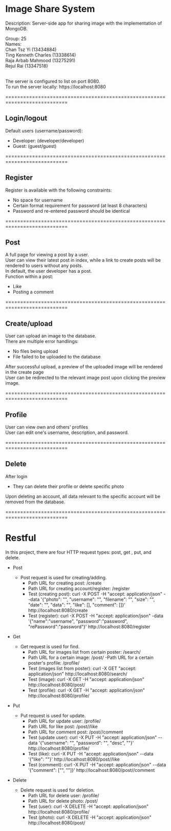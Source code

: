 # Image Share System

Description: Server-side app for sharing image with the implementation of MongoDB.<br>

Group: 25<br>
Names:<br>
Chan Tsz Yi (13434884)<br>
Ting Kenneth Charles (13338614)<br>
Raja Arbab Mahmood (13275291)<br>
Rejul Rai (13347518)<br><br>

The server is configured to list on port 8080.<br>
To run the server locally: https://localhost:8080

===========================================================================
## Login/logout
Default users (username/password):
- Developer: (developer/developer)
- Guest: (guest/guest)

===========================================================================
## Register
Register is available with the following constraints:
- No space for username
- Certain format requirement for password (at least 8 characters)
- Password and re-entered password should be identical

===========================================================================
## Post
A full page for viewing a post by a user.<br>
User can view their latest post in index, while a link to create posts will be rendered to users without any posts.<br>
In default, the user developer has a post.<br>
Function within a post:
- Like
- Posting a comment

===========================================================================
## Create/upload
User can upload an image to the database.<br>
There are multiple error handlings:
- No files being upload
- File failed to be uploaded to the database

After successful upload, a preview of the uploaded image will be rendered in the create page<br>
User can be redirected to the relevant image post upon clicking the preview image.

===========================================================================
## Profile
User can view own and others' profiles<br>
User can edit one's username, description, and password.

===========================================================================
## Delete
After login
- They can delete their profile or delete specific photo

Upon deleting an account, all data relevant to the specific account will be removed from the database.

===========================================================================
# Restful
In this project, there are four HTTP request types: post, get , put, and delete.

- Post
  - Post request is used for creating/adding.
    - Path URL for creating post: /create
    - Path URL for creating account/register: /register
    - Test (creating post): curl -X POST -H "accept: application/json" --data '{"photo": "<photo>", "username": "<username>", "filename": "<filename>", "size": "<size>", "date": "<date>", "data": "<data>", "like": [], "comment": []}' http://localhost:8080/create
    - Test (register): curl -X POST -H "accept: application/json" -data '{"name":"username", "password":"password", "rePassword":"password"}' http://localhost:8080/register

- Get
  - Get request is used for find.
    - Path URL for images list from certain poster: /search/<username>
    - Path URL for a certain image: /post/<postID>
    -Path URL for a certain poster's profile: /profile/<usermame>
    - Test (images list from poster): curl -X GET "accept: application/json" http://localhost:8080/search/<username>
    - Test (image): curl -X GET -H "accept: application/json" http://localhost:8080/post/<postID>
    - Test (profile): curl -X GET -H "accept: application/json" http://localhost:8080/profile/<username>

- Put
  - Put request is used for update.
    - Path URL for update user: /profile/<username>
    - Path URL for like post: /post/<postID>/like
    - Path URL for comment post: /post/<postID>/comment
    - Test (update user): curl -X PUT -H "accept: application/json" --data '{"username": "<username>", "password": "<password>", "desc", "<desc>"}' http://localhost:8080/profile/<username>
    - Test (like): curl -X PUT -H "accept: application/json" --data '{"like": "<username>"}' http://localhost:8080/post/<postID>/like
    - Test (comment): curl -X PUT -H "accept: application/json" --data '{"comment": ["<username>", "<commentText>"]}' http://localhost:8080/post/<postID>/comment

- Delete
  - Delete request is used for deletion.
    - Path URL for delete user: /profile/<username>
    - Path URL for delete photo: /post/<postID>
    - Test (user): curl -X DELETE -H "accept: application/json" http://localhost:8080/profile/<username>
    - Test (photo): curl -X DELETE -H "accept: application/json" http://localhost:8080/post/<postID>
